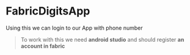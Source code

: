 # FabricDigitsApp
Using this we can login to our App with phone number
>To work with this we need **android studio** and should register **an account in fabric**
